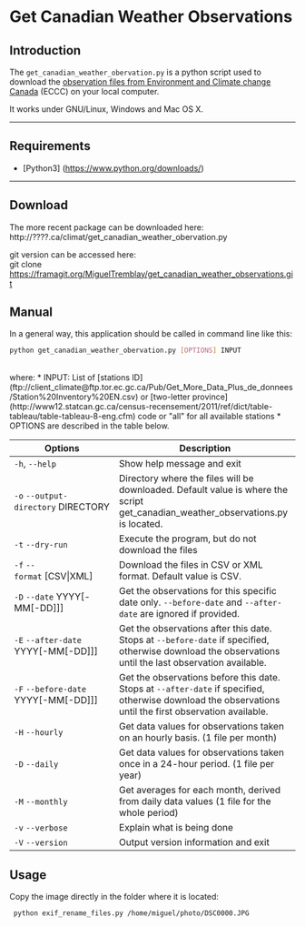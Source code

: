Get Canadian Weather Observations
=============

Introduction
------------

The `get_canadian_weather_obervation.py` is a python script used to download the [observation files from Environment and Climate change Canada](http://climate.weather.gc.ca/historical_data/search_historic_data_e.html) (ECCC) on your local computer.

It works under GNU/Linux, Windows and Mac OS X.
___

Requirements
------------

* [Python3] (https://www.python.org/downloads/)

___

Download 
--------
The more recent package can be downloaded here:  
http://????.ca/climat/get_canadian_weather_obervation.py

git version can be accessed here:  
 git clone https://framagit.org/MiguelTremblay/get_canadian_weather_observations.git


Manual
--------
 
In a general way, this application should be called in command line like this:  
```bash
python get_canadian_weather_obervation.py [OPTIONS] INPUT
```
<br />
where:   
* INPUT: List of [stations ID](ftp://client_climate@ftp.tor.ec.gc.ca/Pub/Get_More_Data_Plus_de_donnees/Station%20Inventory%20EN.csv) or [two-letter province](http://www12.statcan.gc.ca/census-recensement/2011/ref/dict/table-tableau/table-tableau-8-eng.cfm) code or "all" for all available stations
* OPTIONS are described in the table below.

| Options        | Description   |
| ------------- |-------------| 
| `-h`, `--help` | Show help message and exit      | 
| `-o` `--output-directory`&nbsp;DIRECTORY   |Directory where the files will be downloaded. Default value is where the script get_canadian_weather_observations.py is located.      | 
|`-t`  `--dry-run`     |   Execute the program, but do not download the files    | 
|`-f` `--format`&nbsp;[CSV&#124;XML]| Download the files in CSV or XML format. Default value is CSV.
|`-D` `--date` YYYY[-MM[-DD]]]| Get the observations for this specific date only.  `--before-date` and  `--after-date` are ignored if provided.
|`-E` `--after-date` YYYY[-MM[-DD]]]| Get the observations after this date. Stops at `--before-date` if specified, otherwise download the observations until the last observation available.
|`-F` `--before-date` YYYY[-MM[-DD]]]| Get the observations before this date. Stops at `--after-date` if specified, otherwise download the observations until the first observation available.
|`-H` `--hourly`| Get data values for observations taken on an hourly basis. (1 file per month)
|`-D` `--daily`| Get data values for observations taken once in a 24-hour period. (1 file per year)
|`-M` `--monthly`| Get averages for each month, derived from daily data values (1 file for the whole period)
|`-v` `--verbose`  | Explain what is being done |
|`-V` `--version`|Output version information and exit|

Usage
-----

Copy the image directly in the folder where it is located:  
```bash
 python exif_rename_files.py /home/miguel/photo/DSC0000.JPG
```
<br />
